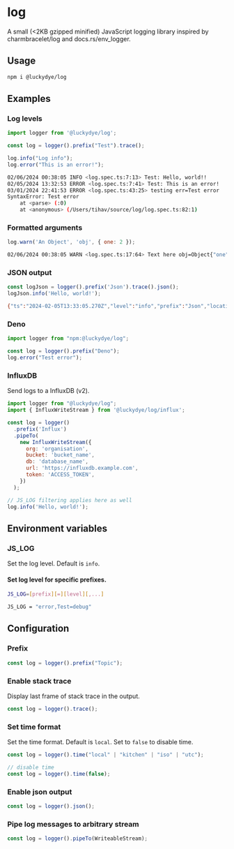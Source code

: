 # log

A small (<2KB gzipped minified) JavaScript logging library inspired by charmbracelet/log and docs.rs/env_logger.

## Usage

```bash
npm i @luckydye/log
```

## Examples

### Log levels

```javascript
import logger from '@luckydye/log';

const log = logger().prefix("Test").trace();

log.info("Log info");
log.error("This is an error!");
```

```bash
02/06/2024 00:38:05 INFO <log.spec.ts:7:13> Test: Hello, world!!
02/05/2024 13:32:53 ERROR <log.spec.ts:7:41> Test: This is an error!
03/01/2024 22:41:53 ERROR <log.spec.ts:43:25> testing err=Test error
SyntaxError: Test error
    at <parse> (:0)
    at <anonymous> (/Users/tihav/source/log/log.spec.ts:82:1)
```

### Formatted arguments

```javascript
log.warn('An Object', 'obj', { one: 2 });
```

```bash
02/06/2024 00:38:05 WARN <log.spec.ts:17:64> Text here obj=Object{"one":2}
```

### JSON output

```javascript
const logJson = logger().prefix('Json').trace().json();
logJson.info('Hello, world!');
```

```bash
{"ts":"2024-02-05T13:33:05.270Z","level":"info","prefix":"Json","location":"log.spec.ts:9:48","msg":"Hello, world!","args":["Hello, world!"]}
```

### Deno

```javascript
import logger from "npm:@luckydye/log";

const log = logger().prefix("Deno");
log.error("Test error");
```

### InfluxDB

Send logs to a InfluxDB (v2).

```javascript
import logger from "@luckydye/log";
import { InfluxWriteStream } from '@luckydye/log/influx';

const log = logger()
  .prefix('Influx')
  .pipeTo(
    new InfluxWriteStream({
      org: 'organisation',
      bucket: 'bucket_name',
      db: 'database_name',
      url: 'https://influxdb.example.com',
      token: 'ACCESS_TOKEN',
    })
  );

// JS_LOG filtering applies here as well
log.info('Hello, world!');
```

## Environment variables

### JS_LOG

Set the log level. Default is `info`.

#### Set log level for specific prefixes.

```bash
JS_LOG=[prefix][=][level][,...]
```

```bash
JS_LOG = "error,Test=debug"
```

## Configuration

### Prefix

```javascript
const log = logger().prefix("Topic");
```

### Enable stack trace

Display last frame of stack trace in the output.

```javascript
const log = logger().trace();
```

### Set time format

Set the time format. Default is `local`.
Set to `false` to disable time.

```javascript
const log = logger().time("local" | "kitchen" | "iso" | "utc");

// disable time
const log = logger().time(false);
```

### Enable json output

```javascript
const log = logger().json();
```

### Pipe log messages to arbitrary stream

```javascript
const log = logger().pipeTo(WriteableStream);
```
